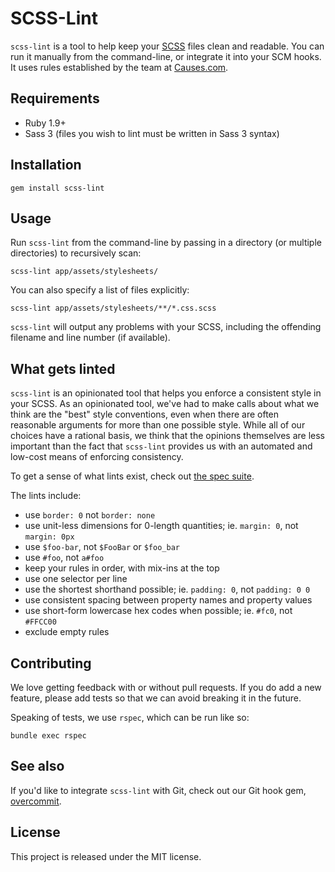 # SCSS-Lint

`scss-lint` is a tool to help keep your [SCSS](http://sass-lang.com) files
clean and readable. You can run it manually from the command-line, or integrate
it into your SCM hooks. It uses rules established by the team at
[Causes.com](http://causes.com).

## Requirements

 * Ruby 1.9+
 * Sass 3 (files you wish to lint must be written in Sass 3 syntax)

## Installation

`gem install scss-lint`

## Usage

Run `scss-lint` from the command-line by passing in a directory (or multiple
directories) to recursively scan:

    scss-lint app/assets/stylesheets/

You can also specify a list of files explicitly:

    scss-lint app/assets/stylesheets/**/*.css.scss

`scss-lint` will output any problems with your SCSS, including the offending
filename and line number (if available).

## What gets linted

`scss-lint` is an opinionated tool that helps you enforce a consistent style in
your SCSS. As an opinionated tool, we've had to make calls about what we think
are the "best" style conventions, even when there are often reasonable arguments
for more than one possible style. While all of our choices have a rational
basis, we think that the opinions themselves are less important than the fact
that `scss-lint` provides us with an automated and low-cost means of enforcing
consistency.

To get a sense of what lints exist, check out
[the spec suite](https://github.com/causes/scss-lint/tree/master/spec/linter).

The lints include:

* use `border: 0` not `border: none`
* use unit-less dimensions for 0-length quantities; ie. `margin: 0`, not
  `margin: 0px`
* use `$foo-bar`, not `$FooBar` or `$foo_bar`
* use `#foo`, not `a#foo`
* keep your rules in order, with mix-ins at the top
* use one selector per line
* use the shortest shorthand possible; ie. `padding: 0`, not `padding: 0 0`
* use consistent spacing between property names and property values
* use short-form lowercase hex codes when possible; ie. `#fc0`, not `#FFCC00`
* exclude empty rules

## Contributing

We love getting feedback with or without pull requests. If you do add a new
feature, please add tests so that we can avoid breaking it in the future.

Speaking of tests, we use `rspec`, which can be run like so:

    bundle exec rspec

## See also

If you'd like to integrate `scss-lint` with Git, check out our Git hook gem,
[overcommit](https://github.com/causes/overcommit).

## License

This project is released under the MIT license.
